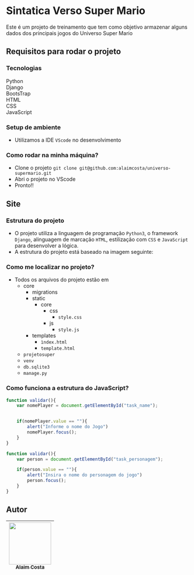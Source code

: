 # Sintatica Verso Super Mario
Este é um projeto de treinamento que tem como objetivo armazenar alguns dados dos principais jogos do Universo Super Mario 



## Requisitos para rodar o projeto

### Tecnologias
Python<br>
Django<br>
BootsTrap<br>
HTML<br>
CSS<br>
JavaScript<br>
### Setup de ambiente
- Utilizamos a IDE `VScode` no desenvolvimento

### Como rodar na minha máquina?
- Clone o projeto `git clone git@github.com:alaimcosta/universo-supermario.git`
- Abri o projeto no VScode
- Pronto!!

## Site
### Estrutura do projeto
- O projeto utiliza a linguagem de programação `Python3`, o framework `Django`, alinguagem de marcação `HTML`, estilização com `CSS` e `JavaScript` para desenvolver a lógica. 
- A estrutura do projeto está baseado na imagem seguinte:


### Como me localizar no projeto?
* Todos os arquivos do projeto estão em
    * core
      * migrations
      * static
         * core
            * css
               * `style.css` 
            * js
               * `style.js`
      * templates
         * `ìndex.html`
         * `template.html`
    * `projetosuper`
    * `venv`
    * `db.sqlite3`
    * `manage.py`

### Como funciona a estrutura do JavaScript?
```javascript
function validar(){
    var nomePlayer = document.getElementById("task_name");


    if(nomePlayer.value == ""){
        alert("Informe o nome do Jogo")
        nomePlayer.focus();
    }
}

function validar(){
    var person = document.getElementById("task_personagem");

    if(person.value == ""){
        alert("Insira o nome do personagem do jogo")
        person.focus();
    }
}
```
## Autor
| [<img src="https://user-images.githubusercontent.com/71519298/188052888-7d822b41-2950-4e4b-b6e7-0863dc9ef67d.jpg" width=115><br><sub>Alaim Costa</sub>](https://github.com/alaimcosta) |
| :---: |
